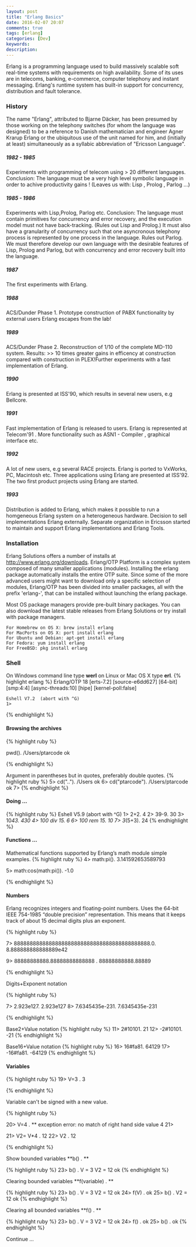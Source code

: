 ```yaml
---
layout: post
title: "Erlang Basics"
date: 2016-02-07 20:07
comments: true
tags: [erlang]
categories: [Dev]
keywords: 
description: 
---
```


<!--more-->

Erlang is a programming language used to build massively scalable soft real-time systems with requirements on high availability. Some of its uses are in telecoms, banking, e-commerce, computer telephony and instant messaging. Erlang's runtime system has built-in support for concurrency, distribution and fault tolerance.

### History

The name "Erlang", attributed to Bjarne Däcker, has been presumed by those working on the telephony switches (for whom the language was designed) to be a reference to Danish mathematician and engineer Agner Krarup Erlang or the ubiquitous use of the unit named for him, and (initially at least) simultaneously as a syllabic abbreviation of "Ericsson Language".

##### 1982 - 1985
Experiments with programming of telecom using > 20 different languages. Conclusion: The language must be a very high level symbolic language in order to achive productivity gains ! (Leaves us with: Lisp , Prolog , Parlog ...)
##### 1985 - 1986
Experiments with Lisp,Prolog, Parlog etc. Conclusion: The language must contain primitives for concurrency and error recovery, and the execution model must not have back-tracking. (Rules out Lisp and Prolog.) It must also have a granularity of concurrency such that one asyncronous telephony process is represented by one process in the language. Rules out Parlog. We must therefore develop our own language with the desirable features of Lisp, Prolog and Parlog, but with concurrency and error recovery built into the language.
##### 1987
The first experiments with Erlang.
##### 1988
ACS/Dunder Phase 1. Prototype construction of PABX functionality by external users Erlang escapes from the lab!
##### 1989
ACS/Dunder Phase 2. Reconstruction of 1/10 of the complete MD-110 system. Results: >> 10 times greater gains in efficency at construction compared with construction in PLEX!Further experiments with a fast implementation of Erlang.
##### 1990
Erlang is presented at ISS'90, which results in several new users, e.g Bellcore.
##### 1991
Fast implementation of Erlang is released to users. Erlang is represented at Telecom'91 . More functionality such as ASN1 - Compiler , graphical interface etc.
##### 1992
A lot of new users, e.g several RACE projects. Erlang is ported to VxWorks, PC, Macintosh etc. Three applications using Erlang are presented at ISS'92. The two first product projects using Erlang are started.
##### 1993
Distribution is added to Erlang, which makes it possible to run a homgeneous Erlang system on a heterogeneous hardware. Decision to sell implementations Erlang externally. Separate organization in Ericsson started to maintain and support Erlang implementations and Erlang Tools. 

### Installation

Erlang Solutions offers a number of installs at http://www.erlang.org/downloads.
Erlang/OTP Platform is a complex system composed of many smaller applications (modules). Installing the erlang package automatically installs the entire OTP suite. Since some of the more advanced users might want to download only a specific selection of modules, Erlang/OTP has been divided into smaller packages, all with the prefix 'erlang-', that can be installed without launching the erlang package.

Most OS package managers provide pre-built binary packages. You can also download the latest stable releases from Erlang Solutions or try install with package managers.

    For Homebrew on OS X: brew install erlang
    For MacPorts on OS X: port install erlang
    For Ubuntu and Debian: apt-get install erlang
    For Fedora: yum install erlang
    For FreeBSD: pkg install erlang

### Shell 

On Windows command line type **werl** on Linux or Mac OS X type **erl**.
{% highlight erlang %}
    Erlang/OTP 18 [erts-7.2] [source-e6dd627] [64-bit] [smp:4:4] [async-threads:10] [hipe] [kernel-poll:false]

    Eshell V7.2  (abort with ^G)
    1>
{% endhighlight %}


#### Browsing the archives

{% highlight ruby %}

pwd(). 
/Users/ptarcode 
ok

{% endhighlight %}

Argument in parentheses but in quotes, preferably double quotes.
{% highlight ruby %}
5> cd("..").
/Users
ok
6> cd("ptarcode"). /Users/ptarcode
ok
7>
{% endhighlight %}

#### Doing ...

{% highlight ruby %}
Eshell V5.9 (abort with ^G) 1> 2+2.
4
2> 39-9.
30
3> 10*43.
430
4> 100 div 15.
6
6> 100 rem 15.
10
7> 3*(5+3).
24
{% endhighlight %} 

#### Functions ...

Mathematical functions supported by Erlang’s math module simple examples.
{% highlight ruby %}
4> math:pi(). 
3.141592653589793

5> math:cos(math:pi()).
-1.0

{% endhighlight %} 

#### Numbers

Erlang recognizes integers and floating-point numbers. Uses the 64-bit IEEE 754-1985 “double precision” representation. This means that it keeps track of about 15 decimal digits plus an exponent.

{% highlight ruby %}

7> 8888888888888888888888888888888888888888888.0. 
8.888888888888889e42

9> 88888888888.88888888888888 .
88888888888.88889

{% endhighlight %}

Digits+Exponent notation

{% highlight ruby %}

7> 2.923e127. 2.923e127
8> 7.6345435e-231. 7.6345435e-231

{% endhighlight %} 

Base2+Value notation
{% highlight ruby %}
11> 2#10101. 
21
12> -2#10101. 
-21
{% endhighlight %}

Base16+Value notation
{% highlight ruby %}
16> 16#fa81.
64129
17> -16#fa81.
-64129
{% endhighlight %}


#### Variables

{% highlight ruby %}
19> V=3 .
3

{% endhighlight %}

Variable can't be signed with a new value.

{% highlight ruby %}

20> V=4 .
** exception error: no match of right hand side value 4
21> 

21> V2= V*4 .
12
22> V2 .
12

{% endhighlight %}

Show bounded variables **b() . **

{% highlight ruby %}
23> b() .
V = 3
V2 = 12
ok
{% endhighlight %}

Clearing bounded variables **f(variable) . **

{% highlight ruby %}
23> b() .
V = 3
V2 = 12
ok
24> f(V) .
ok
25> b() . 
V2 = 12
ok
{% endhighlight %}

Clearing all bounded variables **f() . **

{% highlight ruby %}
23> b() .
V = 3
V2 = 12
ok
24> f() .
ok
25> b() .
ok
{% endhighlight %}

Continue ...